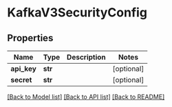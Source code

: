 # KafkaV3SecurityConfig

## Properties
Name | Type | Description | Notes
------------ | ------------- | ------------- | -------------
**api_key** | **str** |  | [optional] 
**secret** | **str** |  | [optional] 

[[Back to Model list]](../README.md#documentation-for-models) [[Back to API list]](../README.md#documentation-for-api-endpoints) [[Back to README]](../README.md)



